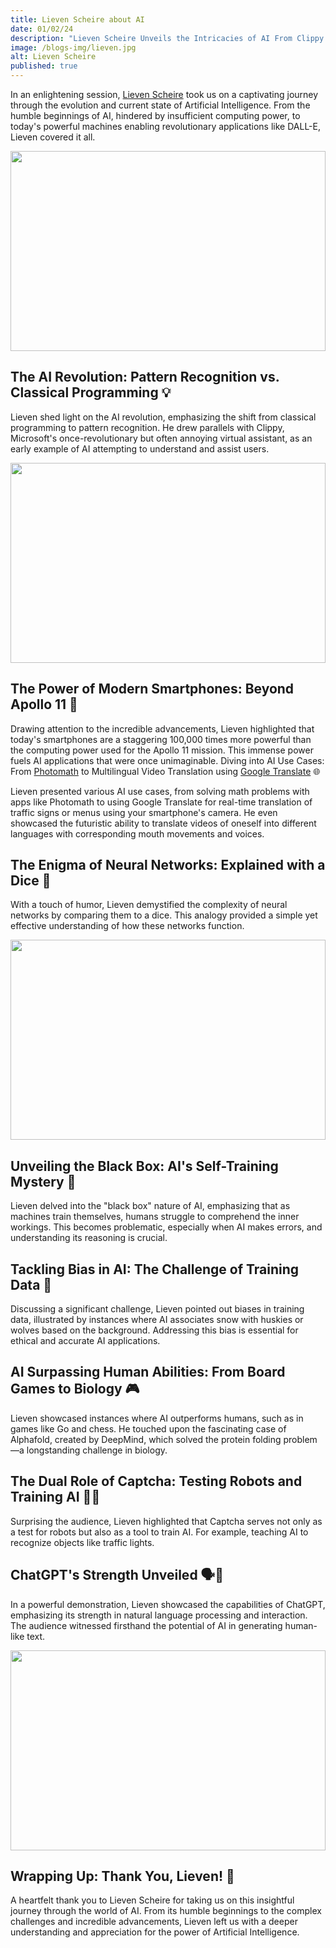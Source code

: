 ```yaml
---
title: Lieven Scheire about AI
date: 01/02/24
description: "Lieven Scheire Unveils the Intricacies of AI From Clippy to ChatGPT"
image: /blogs-img/lieven.jpg
alt: Lieven Scheire
published: true
---
```


In an enlightening session, [Lieven Scheire](https://www.lievenscheire.be/) took us on a captivating journey through the evolution and current state of Artificial Intelligence. From the humble beginnings of AI, hindered by insufficient computing power, to today's powerful machines enabling revolutionary applications like DALL-E, Lieven covered it all.

<img src="/blogs-img/lieven2.jpg" style="height: 20rem; width: 100%; object-fit: cover;"/>

## The AI Revolution: Pattern Recognition vs. Classical Programming 💡

Lieven shed light on the AI revolution, emphasizing the shift from classical programming to pattern recognition. He drew parallels with Clippy, Microsoft's once-revolutionary but often annoying virtual assistant, as an early example of AI attempting to understand and assist users.

<img src="/blogs-img/lieven3.jpg" style="height: 20rem; width: 100%; object-fit: cover;"/>

## The Power of Modern Smartphones: Beyond Apollo 11 🚀

Drawing attention to the incredible advancements, Lieven highlighted that today's smartphones are a staggering 100,000 times more powerful than the computing power used for the Apollo 11 mission. This immense power fuels AI applications that were once unimaginable.
Diving into AI Use Cases: From [Photomath](https://photomath.com/) to Multilingual Video Translation using [Google Translate](https://translate.google.com/) 🌐

Lieven presented various AI use cases, from solving math problems with apps like Photomath to using Google Translate for real-time translation of traffic signs or menus using your smartphone's camera. He even showcased the futuristic ability to translate videos of oneself into different languages with corresponding mouth movements and voices.


## The Enigma of Neural Networks: Explained with a Dice 🎲

With a touch of humor, Lieven demystified the complexity of neural networks by comparing them to a dice. This analogy provided a simple yet effective understanding of how these networks function.

<img src="/blogs-img/lieven4.jpg" style="height: 20rem; width: 100%; object-fit: cover;"/>

## Unveiling the Black Box: AI's Self-Training Mystery 🤖

Lieven delved into the "black box" nature of AI, emphasizing that as machines train themselves, humans struggle to comprehend the inner workings. This becomes problematic, especially when AI makes errors, and understanding its reasoning is crucial.

## Tackling Bias in AI: The Challenge of Training Data 🔄

Discussing a significant challenge, Lieven pointed out biases in training data, illustrated by instances where AI associates snow with huskies or wolves based on the background. Addressing this bias is essential for ethical and accurate AI applications.

## AI Surpassing Human Abilities: From Board Games to Biology 🎮

Lieven showcased instances where AI outperforms humans, such as in games like Go and chess. He touched upon the fascinating case of Alphafold, created by DeepMind, which solved the protein folding problem—a longstanding challenge in biology.

## The Dual Role of Captcha: Testing Robots and Training AI 🤖💡

Surprising the audience, Lieven highlighted that Captcha serves not only as a test for robots but also as a tool to train AI. For example, teaching AI to recognize objects like traffic lights.

## ChatGPT's Strength Unveiled 🗣️💬

In a powerful demonstration, Lieven showcased the capabilities of ChatGPT, emphasizing its strength in natural language processing and interaction. The audience witnessed firsthand the potential of AI in generating human-like text.

<img src="/blogs-img/lieven5.jpg" style="height: 20rem; width: 100%; object-fit: cover;"/>


## Wrapping Up: Thank You, Lieven! 👏

A heartfelt thank you to Lieven Scheire for taking us on this insightful journey through the world of AI. From its humble beginnings to the complex challenges and incredible advancements, Lieven left us with a deeper understanding and appreciation for the power of Artificial Intelligence.